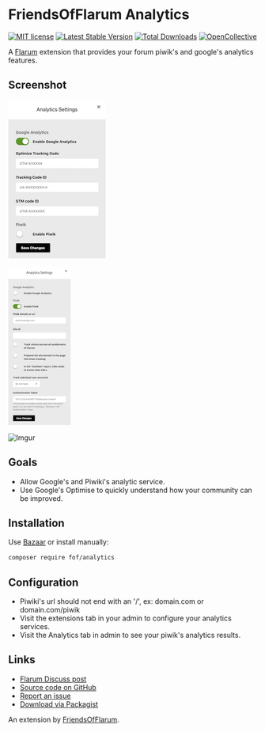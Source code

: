 # FriendsOfFlarum Analytics

[![MIT license](https://img.shields.io/badge/license-MIT-blue.svg)](https://github.com/FriendsOfFlarum/analytics/blob/master/LICENSE.md) [![Latest Stable Version](https://img.shields.io/packagist/v/fof/analytics.svg)](https://packagist.org/packages/fof/analytics) [![Total Downloads](https://img.shields.io/packagist/dt/fof/analytics.svg)](https://packagist.org/packages/fof/analytics) [![OpenCollective](https://img.shields.io/badge/opencollective-fof-blue.svg)](https://opencollective.com/fof/donate)

A [Flarum](http://flarum.org) extension that provides your forum piwik's and google's analytics features.

## Screenshot
![Google Analytics](./docs/ga.png?raw=true)

![Piwik](./docs/piwik.png?raw=true)

![Imgur](http://i.imgur.com/GMTSzA5.jpg)

## Goals

- Allow Google's and Piwiki's analytic service.
- Use Google's Optimise to quickly understand how your community can be improved.

## Installation

Use [Bazaar](https://discuss.flarum.org/d/5151) or install manually:

```bash
composer require fof/analytics
```

## Configuration

- Piwiki's url should not end with an '/', ex: domain.com or domain.com/piwik
- Visit the extensions tab in your admin to configure your analytics services.
- Visit the Analytics tab in admin to see your piwik's analytics results.

## Links

- [Flarum Discuss post](https://discuss.flarum.org/d/1983)
- [Source code on GitHub](https://github.com/FriendsOfFlarum/analytics)
- [Report an issue](https://github.com/FriendsOfFlarum/analytics/issues)
- [Download via Packagist](https://packagist.org/packages/fof/analytics)

An extension by [FriendsOfFlarum](https://friendsofflarum.org/).
